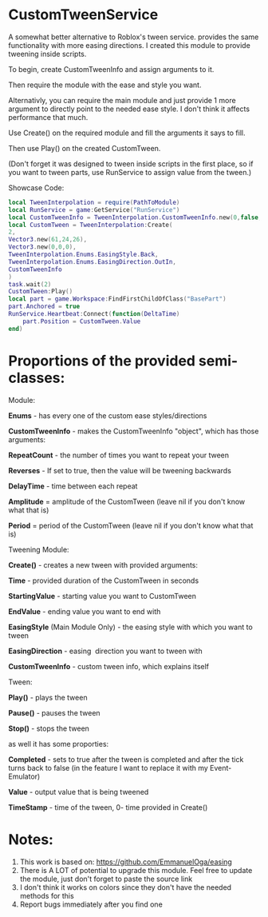 # CustomTweenService
A somewhat better alternative to Roblox's tween service. provides the same functionality with more easing directions. I created this module to provide tweening inside scripts.

To begin, create CustomTweenInfo and assign arguments to it.

Then require the module with the ease and style you want.

Alternativly, you can require the main module and just provide 1 more argument to directly point to the needed ease style. I don't think it affects performance that much.

Use Create() on the required module and fill the arguments it says to fill.

Then use Play() on the created CustomTween.

(Don't forget it was designed to tween inside scripts in the first place, so if you want to tween parts, use RunService to assign value from the tween.)

Showcase Code:

```lua
local TweenInterpolation = require(PathToModule)
local RunService = game:GetService("RunService")
local CustomTweenInfo = TweenInterpolation.CustomTweenInfo.new(0,false,0,5)
local CustomTween = TweenInterpolation:Create(
2,
Vector3.new(61,24,26),
Vector3.new(0,0,0),
TweenInterpolation.Enums.EasingStyle.Back,
TweenInterpolation.Enums.EasingDirection.OutIn,
CustomTweenInfo
)
task.wait(2)
CustomTween:Play()
local part = game.Workspace:FindFirstChildOfClass("BasePart")
part.Anchored = true
RunService.Heartbeat:Connect(function(DeltaTime)
    part.Position = CustomTween.Value
end)
```

# Proportions of the provided semi-classes:


Module:


**Enums** - has every one of the custom ease styles/directions

**CustomTweenInfo** - makes the CustomTweenInfo "object", which has those arguments:


**RepeatCount** - the number of times you want to repeat your tween

**Reverses** - If set to true, then the value will be tweening backwards

**DelayTime** - time between each repeat

**Amplitude** = amplitude of the CustomTween (leave nil if you don't know what that is)

**Period** = period of the CustomTween (leave nil if you don't know what that is)


Tweening Module:


**Create()** - creates a new tween with provided arguments:


**Time** - provided duration of the CustomTween in seconds

**StartingValue** - starting value you want to CustomTween

**EndValue** - ending value you want to end with

**EasingStyle** (Main Module Only) - the easing style with which you want to tween

**EasingDirection** - easing  direction you want to tween with

**CustomTweenInfo** - custom tween info, which explains itself 


Tween:


**Play()** - plays the tween

**Pause()** - pauses the tween

**Stop()** - stops the tween


as well it has some proporties:


**Completed** - sets to true after the tween is completed and after the tick turns back to false (in the feature I want to replace it with my Event-Emulator)

**Value** - output value that is being tweened

**TimeStamp** - time of the tween, 0- time provided in Create()

# Notes:

1. This work is based on: https://github.com/EmmanuelOga/easing
2. There is A LOT of potential to upgrade this module. Feel free to update the module, just don't forget to paste the source link
3. I don't think it works on colors since they don't have the needed methods for this
4. Report bugs immediately after you find one
